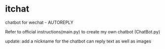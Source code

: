 # itchat
chatbot for wechat  - AUTOREPLY

Refer to official instructions(main.py) to create my own chatbot (ChatBot.py)

update: 
add a nickname for the chatbot
can reply text as well as images 
